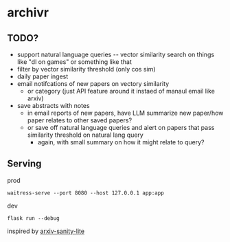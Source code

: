 # archivr

## TODO?

- support natural language queries -- vector similarity search on things like "dl on games" or something like that
- filter by vector similarity threshold (only cos sim)
- daily paper ingest
- email notifcations of new papers on vectory similarity
  - or category (just API feature around it instaed of manaul email like arxiv)
- save abstracts with notes
  - in email reports of new papers, have LLM summarize new paper/how paper relates to other saved papers?
  - or save off natural language queries and alert on papers that pass similarity threshold on natural lang query
    - again, with small summary on how it might relate to query?

## Serving

prod
```
waitress-serve --port 8080 --host 127.0.0.1 app:app
```

dev
```
flask run --debug
```

inspired by [arxiv-sanity-lite](https://github.com/karpathy/arxiv-sanity-lite)
